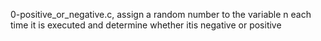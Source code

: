 0-positive_or_negative.c, assign a random number to the variable n each time it is executed and determine whether itis negative or positive
